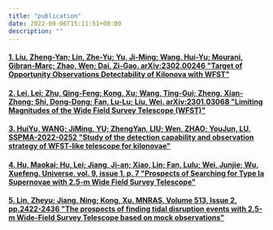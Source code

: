 ```yaml
---
title: "publication"
date: 2022-09-06T15:11:51+08:00
description: ""
---
```



#### [1. Liu, Zheng-Yan; Lin, Zhe-Yu; Yu, Ji-Ming; Wang, Hui-Yu; Mourani, Gibran-Marc; Zhao, Wen; Dai, Zi-Gao. arXiv:2302.00246 "Target of Opportunity Observations Detectability of Kilonova with WFST"](https://ui.adsabs.harvard.edu/abs/2023arXiv230200246L/abstract)
  
#### [2. Lei, Lei; Zhu, Qing-Feng; Kong, Xu; Wang, Ting-Gui; Zheng, Xian-Zhong; Shi, Dong-Dong; Fan, Lu-Lu; Liu, Wei. arXiv:2301.03068 "Limiting Magnitudes of the Wide Field Survey Telescope (WFST)"](https://ui.adsabs.harvard.edu/abs/2023arXiv230103068L/abstract)
 

#### [3. HuiYu, WANG; JiMing, YU; ZhengYan, LIU; Wen, ZHAO; YouJun, LU. SSPMA-2022-0252 "Study of the detection capability and observation strategy of WFST-like telescope for kilonovae"](https://ui.adsabs.harvard.edu/abs/2023SSPMA..53y9511H/abstract)


#### [4. Hu, Maokai; Hu, Lei; Jiang, Ji-an; Xiao, Lin; Fan, Lulu; Wei, Junjie; Wu, Xuefeng. Universe, vol. 9, issue 1, p. 7 "Prospects of Searching for Type Ia Supernovae with 2.5-m Wide Field Survey Telescope"](https://ui.adsabs.harvard.edu/abs/2022Univ....9....7H/abstract)
  


#### [5. Lin, Zheyu; Jiang, Ning; Kong, Xu. MNRAS, Volume 513, Issue 2, pp.2422-2436 "The prospects of finding tidal disruption events with 2.5-m Wide-Field Survey Telescope based on mock observations"](https://ui.adsabs.harvard.edu/abs/2022MNRAS.513.2422L/abstract)
